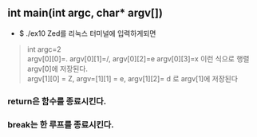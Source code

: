 ## int main(int argc, char* argv[])
- $ ./ex10 Zed를 리눅스 터미널에 입력하게되면
>
> int argc=2<br>
> argv[0][0]=. argv[0][1]=/, argv[0][2]=e argv[0][3]=x 이런 식으로 행렬 argv[0]에 저장된다.<br>
> argv[1][0] = Z, argv=[1][1] = e, argv[1][2]= d 로 argv[1]에 저장된다<br>

### return은 함수를 종료시킨다.<br>
### break는 한 루프를 종료시킨다.<br>
